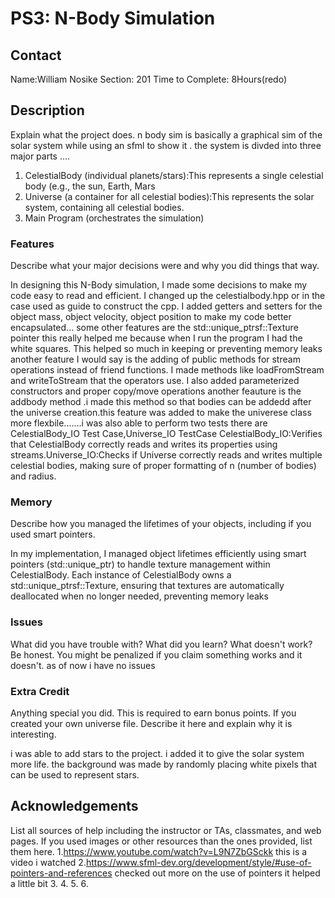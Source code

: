 # PS3: N-Body Simulation 

## Contact
Name:William Nosike 
Section: 201
Time to Complete: 8Hours(redo)


## Description
Explain what the project does.
n body sim is basically a graphical sim of the solar system while using an sfml to show it . the system is divded into three major parts ....
1. CelestialBody (individual planets/stars):This represents a single celestial body (e.g., the sun, Earth, Mars
2. Universe (a container for all celestial bodies):This represents the solar system, containing all celestial bodies.
3. Main Program (orchestrates the simulation)






### Features
Describe what your major decisions were and why you did things that way.

In designing this N-Body simulation, I made some decisions to make my
  code easy to read and efficient. I changed up the celestialbody.hpp or
  in the case used as guide to construct the cpp. I added getters and
  setters for the object mass, object velocity, object position to make
  my code better encapsulated... some other features are the
  std::unique_ptrsf::Texture pointer this really helped me because when I
   run the program I had the white squares. This helped so much in
  keeping or preventing memory leaks another feature I would say is the
  adding of public methods for stream operations instead of friend
  functions. I made methods like loadFromStream and writeToStream that
  the operators use. I also added parameterized constructors and proper copy/move operations another feauture is the addbody method .i made this method so that bodies can be addedd after the universe creation.this feature was added to make the univerese class more flexbile.......i was also able to perform two tests there are CelestialBody_IO Test Case,Universe_IO TestCase
CelestialBody_IO:Verifies that CelestialBody correctly reads and writes its properties using streams.Universe_IO:Checks if Universe correctly reads and writes multiple celestial bodies, making sure of  proper formatting of n (number of bodies) and radius.


### Memory
Describe how you managed the lifetimes of your objects, including if you used smart pointers.

In my implementation, I managed object lifetimes efficiently using
  smart pointers (std::unique_ptr) to handle texture management within
  CelestialBody. Each instance of CelestialBody owns a
  std::unique_ptrsf::Texture, ensuring that textures are automatically
  deallocated when no longer needed, preventing memory leaks

### Issues
What did you have trouble with?  What did you learn?  What doesn't work?  Be honest.  You might be penalized if you claim something works and it doesn't.
as of now i have no issues 

### Extra Credit
Anything special you did.  This is required to earn bonus points.
If you created your own universe file.  Describe it here and explain why it is interesting.

i was able to add stars to the project. i added it to give the solar system more life. the background was made by randomly placing white pixels that can be used to represent stars.



## Acknowledgements
List all sources of help including the instructor or TAs, classmates, and web pages.
If you used images or other resources than the ones provided, list them here.
1.https://www.youtube.com/watch?v=L9N7ZbGSckk this is a video i watched 
2.https://www.sfml-dev.org/development/style/#use-of-pointers-and-references checked out more on the use of pointers it helped a little bit 
3.
4.
5.
6.













